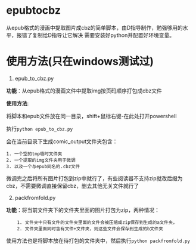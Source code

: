 # epubtocbz

从epub格式的漫画中提取图片成cbz的简单脚本，由D指导制作，勉强够用的水平，报错了复制给D指导让它解决
需要安装好python并配置好环境变量。

# 使用方法(只在windows测试过)

1. epub_to_cbz.py

**功能**：从epub格式的漫画文件中提取img按页码顺序打包成cbz文件

**使用方法**:

将脚本和epub文件放在同一目录，shift+鼠标右键-在此处打开powershell

执行`python epub_to_cbz.py`

会在当前目录下生成comic_output文件夹包含：

```
1. 一个空的tmp临时文件夹
2. 一个提取的img文件夹用于微调
3. 以及一个与epub同名的.cbz文件
```

微调完之后将所有图片打包到zip中就行了，有些阅读器不支持zip就改后缀为cbz，不需要微调直接保留cbz，删去其他无关文件就行了

2. packfromfold.py

**功能**：将当前文件夹下的文件夹里面的图片打包为zip，两种情况：
```
    1. 文件夹中只有文件的文件夹里面的文件会被压缩成zip保存到生成的a文件夹，
    2. 文件夹里面同时含有文件+文件夹，则这些文件会保存到生成的b文件夹
```
使用方法也是将脚本放在待打包的文件夹中，然后执行`python packfromfold.py`
